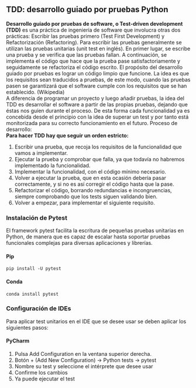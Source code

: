 ## TDD: desarrollo guiado por pruebas Python
**Desarrollo guiado por pruebas de software, o Test-driven development (TDD)** es una práctica de ingeniería de software que involucra otras dos prácticas: Escribir las pruebas primero (Test First Development) y Refactorización (Refactoring). Para escribir las pruebas generalmente se utilizan las pruebas unitarias (unit test en inglés). En primer lugar, se escribe una prueba y se verifica que las pruebas fallan. A continuación, se implementa el código que hace que la prueba pase satisfactoriamente y seguidamente se refactoriza el código escrito. El propósito del desarrollo guiado por pruebas es lograr un código limpio que funcione. La idea es que los requisitos sean traducidos a pruebas, de este modo, cuando las pruebas pasen se garantizará que el software cumple con los requisitos que se han establecido. (Wikipedia)  
A diferencia de programar un proyecto y luego añadir pruebas, la idea del TDD es desarrollar el software a partir de las propias pruebas, dejando que éstas nos guíen durante el proceso.
De esta forma cada funcionalidad ya es concebida desde el principio con la idea de superar un test y por tanto está monitorizada para su correcto funcionamiento en el futuro.
Proceso de desarrollo:  
**Para hacer TDD hay que seguir un orden estricto:**  
1. Escribir una prueba, que recoja los requisitos de la funcionalidad que vamos a implementar.
2. Ejecutar la prueba y comprobar que falla, ya que todavía no habremos implementado la funcionalidad.
3. Implementar la funcionalidad, con el código mínimo necesario.
4. Volver a ejecutar la prueba, que en esta ocasión debería pasar correctamente, y si no es así corregir el código hasta que la pase.
5. Refactorizar el código, borrando redundancias e incongruencias, siempre comprobando que los tests siguen validando bien.
6. Volver a empezar, para implementar el siguiente requisito.



### Instalación de Pytest 
El framework pytest facilita la escritura de pequeñas pruebas unitarias en Python, de manera que es capaz de escalar hasta soportar pruebas funcionales complejas para diversas aplicaciones y librerías.
#### Pip
`pip install -U pytest`
#### Conda
`conda install pytest`

### Configuración de IDEs 
Para aplicar test unitarios en el IDE que se desee usar se deben aplicar los siguientes pasos:
#### PyCharm
1. Pulsa Add Configuration en la ventana superior derecha.
2. Botón + (Add New Configuration) -> Python tests -> pytest
3. Nombre su test y seleccione el intérprete que desee usar
4. Confirme los cambios
5. Ya puede ejecutar el test

